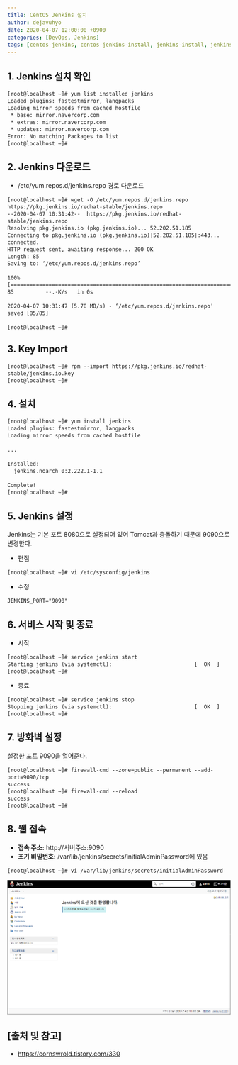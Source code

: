 ```yaml
---
title: CentOS Jenkins 설치
author: dejavuhyo
date: 2020-04-07 12:00:00 +0900
categories: [DevOps, Jenkins]
tags: [centos-jenkins, centos-jenkins-install, jenkins-install, jenkins-설치, 젠킨스, 젠킨스-설치]
---
```


## 1. Jenkins 설치 확인

```shell
[root@localhost ~]# yum list installed jenkins
Loaded plugins: fastestmirror, langpacks
Loading mirror speeds from cached hostfile
 * base: mirror.navercorp.com
 * extras: mirror.navercorp.com
 * updates: mirror.navercorp.com
Error: No matching Packages to list
[root@localhost ~]#
```

## 2. Jenkins 다운로드

* /etc/yum.repos.d/jenkins.repo 경로 다운로드

```shell
[root@localhost ~]# wget -O /etc/yum.repos.d/jenkins.repo https://pkg.jenkins.io/redhat-stable/jenkins.repo
--2020-04-07 10:31:42--  https://pkg.jenkins.io/redhat-stable/jenkins.repo
Resolving pkg.jenkins.io (pkg.jenkins.io)... 52.202.51.185
Connecting to pkg.jenkins.io (pkg.jenkins.io)|52.202.51.185|:443... connected.
HTTP request sent, awaiting response... 200 OK
Length: 85
Saving to: ‘/etc/yum.repos.d/jenkins.repo’
 
100%[==============================================================================>] 85          --.-K/s   in 0s      
 
2020-04-07 10:31:47 (5.78 MB/s) - ‘/etc/yum.repos.d/jenkins.repo’ saved [85/85]
 
[root@localhost ~]#
```

## 3. Key Import

```shell
[root@localhost ~]# rpm --import https://pkg.jenkins.io/redhat-stable/jenkins.io.key
[root@localhost ~]#
```

## 4. 설치

```shell
[root@localhost ~]# yum install jenkins
Loaded plugins: fastestmirror, langpacks
Loading mirror speeds from cached hostfile
 
...
 
Installed:
  jenkins.noarch 0:2.222.1-1.1                                                                                                                                                                               
 
Complete!
[root@localhost ~]#
```

## 5. Jenkins 설정
Jenkins는 기본 포트 8080으로 설정되어 있어 Tomcat과 충돌하기 때문에 9090으로 변경한다.

* 편집

```shell
[root@localhost ~]# vi /etc/sysconfig/jenkins
```

* 수정

```text
JENKINS_PORT="9090"
```

## 6. 서비스 시작 및 종료
* 시작

```shell
[root@localhost ~]# service jenkins start
Starting jenkins (via systemctl):                          [  OK  ]
[root@localhost ~]#
```

* 종료

```shell
[root@localhost ~]# service jenkins stop
Stopping jenkins (via systemctl):                          [  OK  ]
[root@localhost ~]#
```

## 7. 방화벽 설정
설정한 포트 9090을 열어준다.

```shell
[root@localhost ~]# firewall-cmd --zone=public --permanent --add-port=9090/tcp
success
[root@localhost ~]# firewall-cmd --reload
success
[root@localhost ~]#
```

## 8. 웹 접속
* **접속 주소:** http://서버주소:9090
* **초기 비밀번호:**  /var/lib/jenkins/secrets/initialAdminPassword에 있음

```shell
[root@localhost ~]# vi /var/lib/jenkins/secrets/initialAdminPassword
```

![img001](/assets/img/2020-04-07-centos-jenkins-install/img001.png)

## [출처 및 참고]
* <https://cornswrold.tistory.com/330>
